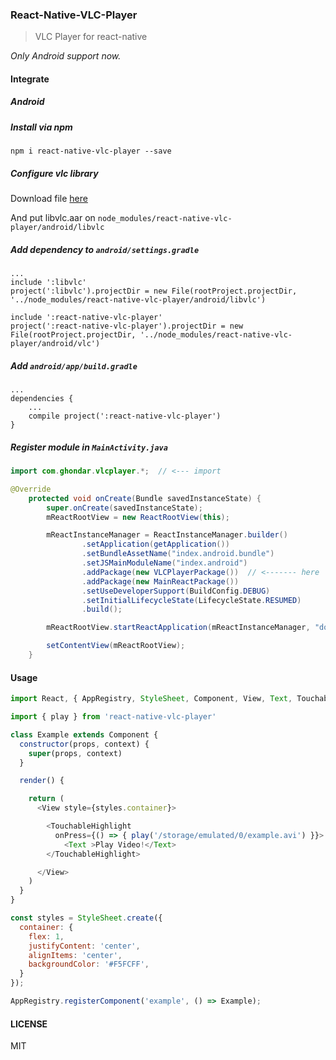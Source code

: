 ### React-Native-VLC-Player

> VLC Player for react-native

*Only Android support now.*

#### Integrate

##### Android

##### Install via npm
`npm i react-native-vlc-player --save`

##### Configure vlc library

 Download file [here](https://github.com/ghondar/react-native-vlc-player/raw/master/android/libvlc/libvlc.aar)

 And put libvlc.aar on `node_modules/react-native-vlc-player/android/libvlc`

##### Add dependency to `android/settings.gradle`
```
...
include ':libvlc'
project(':libvlc').projectDir = new File(rootProject.projectDir, '../node_modules/react-native-vlc-player/android/libvlc')

include ':react-native-vlc-player'
project(':react-native-vlc-player').projectDir = new File(rootProject.projectDir, '../node_modules/react-native-vlc-player/android/vlc')
```

##### Add `android/app/build.gradle`
```
...
dependencies {
    ...
    compile project(':react-native-vlc-player')
}
```
##### Register module in `MainActivity.java`
```Java
import com.ghondar.vlcplayer.*;  // <--- import

@Override
    protected void onCreate(Bundle savedInstanceState) {
        super.onCreate(savedInstanceState);
        mReactRootView = new ReactRootView(this);

        mReactInstanceManager = ReactInstanceManager.builder()
                .setApplication(getApplication())
                .setBundleAssetName("index.android.bundle")
                .setJSMainModuleName("index.android")
                .addPackage(new VLCPlayerPackage())  // <------- here
                .addPackage(new MainReactPackage())
                .setUseDeveloperSupport(BuildConfig.DEBUG)
                .setInitialLifecycleState(LifecycleState.RESUMED)
                .build();

        mReactRootView.startReactApplication(mReactInstanceManager, "doubanbook", null);

        setContentView(mReactRootView);
    }
```

#### Usage

```Javascript
import React, { AppRegistry, StyleSheet, Component, View, Text, TouchableHighlight } from 'react-native'

import { play } from 'react-native-vlc-player'

class Example extends Component {
  constructor(props, context) {
    super(props, context)
  }

  render() {

    return (
      <View style={styles.container}>

        <TouchableHighlight
          onPress={() => { play('/storage/emulated/0/example.avi') }}>
            <Text >Play Video!</Text>
        </TouchableHighlight>

      </View>
    )
  }
}

const styles = StyleSheet.create({
  container: {
    flex: 1,
    justifyContent: 'center',
    alignItems: 'center',
    backgroundColor: '#F5FCFF',
  }
});

AppRegistry.registerComponent('example', () => Example);
```

#### LICENSE
MIT
